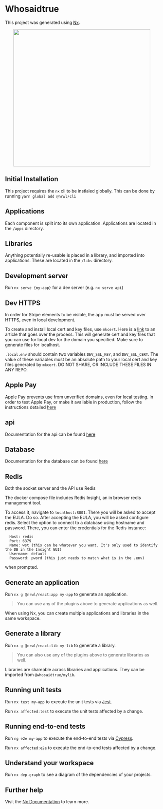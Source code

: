 # Whosaidtrue

This project was generated using [Nx](https://nx.dev).

<p style="text-align: center;"><img src="https://raw.githubusercontent.com/nrwl/nx/master/images/nx-logo.png" width="450"></p>

## Initial Installation

This project requires the `nx` cli to be instlaled globally. This can be done by running `yarn global add @nrwl/cli`

## Applications

Each component is split into its own application. Applications are located in the `/apps` directory.

## Libraries

Anything potentially re-usable is placed in a library, and imported into applications. These are located in the `/libs` directory.

## Development server

Run `nx serve {my-app}` for a dev server (e.g. `nx serve api`)

## Dev HTTPS

In order for Stripe elements to be visible, the app must be served over HTTPS, even in local development.

To create and install local cert and key files, use `mkcert`. Here is a [link](https://geekflare.com/local-dev-environment-ssl/) to an article
that goes over the process. This will generate cert and key files that you can use for local dev for the domain you specified. Make sure to generate files
for localhost.

`.local.env` should contain two variables `DEV_SSL_KEY`, and `DEV_SSL_CERT`. The value of these variables must be an absolute path
to your local cert and key files generated by `mkcert`. DO NOT SHARE, OR INCLUDE THESE FILES IN ANY REPO.

## Apple Pay

Apple Pay prevents use from unverified domains, even for local testing. In order to test Apple Pay, or make it available in production, follow the instructions detailed [here](https://stripe.com/docs/stripe-js/elements/payment-request-button)

## api

Documentation for the api can be found [here](apps/ap/README.md)

## Database

Documentation for the database can be found [here](apps/database/README.md)

## Redis

Both the socket server and the API use Redis

The docker compose file includes Redis Insight, an in browser redis management tool.

To access it, navigate to `localhost:8001`. There you will be asked to accept the EULA. Do so.
After accepting the EULA, you will be asked configure redis. Select the option to connect to a database using hostname and password.
There, you can enter the credentials for the Redis instance:

```shell
  Host: redis
  Port: 6379
  Name: wst (this can be whatever you want. It's only used to identify the DB in the Insight GUI)
  Username: default
  Password: pword (this just needs to match what is in the .env)
```

when prompted.

## Generate an application

Run `nx g @nrwl/react:app my-app` to generate an application.

> You can use any of the plugins above to generate applications as well.

When using Nx, you can create multiple applications and libraries in the same workspace.

## Generate a library

Run `nx g @nrwl/react:lib my-lib` to generate a library.

> You can also use any of the plugins above to generate libraries as well.

Libraries are shareable across libraries and applications. They can be imported from `@whosaidtrue/mylib`.

## Running unit tests

Run `nx test my-app` to execute the unit tests via [Jest](https://jestjs.io).

Run `nx affected:test` to execute the unit tests affected by a change.

## Running end-to-end tests

Run `ng e2e my-app` to execute the end-to-end tests via [Cypress](https://www.cypress.io).

Run `nx affected:e2e` to execute the end-to-end tests affected by a change.

## Understand your workspace

Run `nx dep-graph` to see a diagram of the dependencies of your projects.

## Further help

Visit the [Nx Documentation](https://nx.dev) to learn more.
